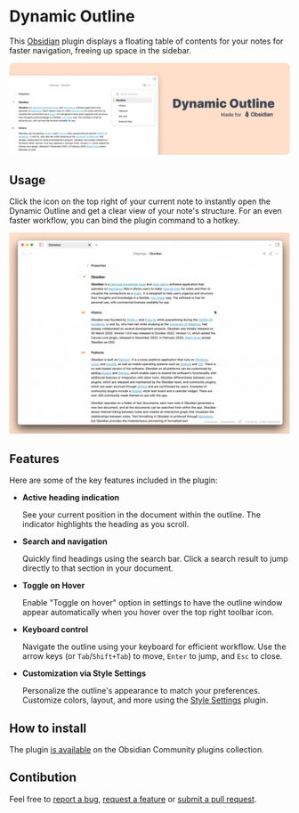 # Dynamic Outline

This [Obsidian](https://obsidian.md/) plugin displays a floating table of contents for your notes for faster navigation, freeing up space in the sidebar.

![](./assets/dynamic-outline-cover-v3.png)

## Usage

Click the icon on the top right of your current note to instantly open the Dynamic Outline and get a clear view of your note's structure. For an even faster workflow, you can bind the plugin command to a hotkey.

![](./assets/demo-usage.gif)

## Features

Here are some of the key features included in the plugin:

-   **Active heading indication**

    See your current position in the document within the outline. The indicator highlights the heading as you scroll.

-   **Search and navigation**

    Quickly find headings using the search bar. Click a search result to jump directly to that section in your document.

-   **Toggle on Hover**

    Enable "Toggle on hover" option in settings to have the outline window appear automatically when you hover over the top right toolbar icon.

-   **Keyboard control**

    Navigate the outline using your keyboard for efficient workflow. Use the arrow keys (or `Tab`/`Shift+Tab`) to move, `Enter` to jump, and `Esc` to close.

-   **Customization via Style Settings**

    Personalize the outline's appearance to match your preferences. Customize colors, layout, and more using the [Style Settings](https://github.com/mgmeyers/obsidian-style-settings) plugin.

## How to install

The plugin [is available](https://obsidian.md/plugins?id=dynamic-outline) on the Obsidian Community plugins collection.

## Contibution

Feel free to [report a bug](https://github.com/theopavlove/obsidian-dynamic-outline/issues/new?template=bug_report.md), [request a feature](https://github.com/theopavlove/obsidian-dynamic-outline/issues/new?template=feature_request.md) or [submit a pull request](https://github.com/theopavlove/obsidian-dynamic-outline/pulls).
